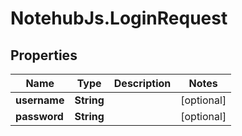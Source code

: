# NotehubJs.LoginRequest

## Properties

Name | Type | Description | Notes
------------ | ------------- | ------------- | -------------
**username** | **String** |  | [optional] 
**password** | **String** |  | [optional] 


